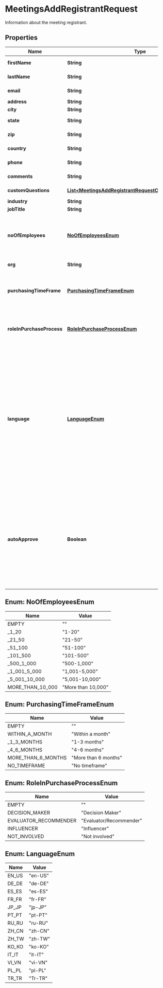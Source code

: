 

# MeetingsAddRegistrantRequest

Information about the meeting registrant.

## Properties

| Name | Type | Description | Notes |
|------------ | ------------- | ------------- | -------------|
|**firstName** | **String** | The registrant&#39;s first name. |  |
|**lastName** | **String** | The registrant&#39;s last name. |  [optional] |
|**email** | **String** | The registrant&#39;s email address. |  |
|**address** | **String** | The registrant&#39;s address. |  [optional] |
|**city** | **String** | The registrant&#39;s city. |  [optional] |
|**state** | **String** | The registrant&#39;s state or province. |  [optional] |
|**zip** | **String** | The registrant&#39;s ZIP or postal code. |  [optional] |
|**country** | **String** | The registrant&#39;s two-letter [country code](https://marketplace.zoom.us/docs/api-reference/other-references/abbreviation-lists#countries). |  [optional] |
|**phone** | **String** | The registrant&#39;s phone number. |  [optional] |
|**comments** | **String** | The registrant&#39;s questions and comments. |  [optional] |
|**customQuestions** | [**List&lt;MeetingsAddRegistrantRequestCustomQuestionsInner&gt;**](MeetingsAddRegistrantRequestCustomQuestionsInner.md) | Information about custom questions. |  [optional] |
|**industry** | **String** | The registrant&#39;s industry. |  [optional] |
|**jobTitle** | **String** | The registrant&#39;s job title. |  [optional] |
|**noOfEmployees** | [**NoOfEmployeesEnum**](#NoOfEmployeesEnum) | The registrant&#39;s number of employees:  * &#x60;1-20&#x60;  * &#x60;21-50&#x60;  * &#x60;51-100&#x60;  * &#x60;101-500&#x60;  * &#x60;500-1,000&#x60;  * &#x60;1,001-5,000&#x60;  * &#x60;5,001-10,000&#x60;  * &#x60;More than 10,000&#x60; |  [optional] |
|**org** | **String** | The registrant&#39;s organization. |  [optional] |
|**purchasingTimeFrame** | [**PurchasingTimeFrameEnum**](#PurchasingTimeFrameEnum) | The registrant&#39;s purchasing time frame:  * &#x60;Within a month&#x60;  * &#x60;1-3 months&#x60;  * &#x60;4-6 months&#x60;  * &#x60;More than 6 months&#x60;  * &#x60;No timeframe&#x60; |  [optional] |
|**roleInPurchaseProcess** | [**RoleInPurchaseProcessEnum**](#RoleInPurchaseProcessEnum) | The registrant&#39;s role in the purchase process:  * &#x60;Decision Maker&#x60;  * &#x60;Evaluator/Recommender&#x60;  * &#x60;Influencer&#x60;  * &#x60;Not involved&#x60; |  [optional] |
|**language** | [**LanguageEnum**](#LanguageEnum) | The registrant&#39;s language preference for confirmation emails:  * &#x60;en-US&#x60; &amp;mdash; English (US)  * &#x60;de-DE&#x60; &amp;mdash; German (Germany)  * &#x60;es-ES&#x60; &amp;mdash; Spanish (Spain)  * &#x60;fr-FR&#x60; &amp;mdash; French (France)  * &#x60;jp-JP&#x60; &amp;mdash; Japanese  * &#x60;pt-PT&#x60; &amp;mdash; Portuguese (Portugal)  * &#x60;ru-RU&#x60; &amp;mdash; Russian  * &#x60;zh-CN&#x60; &amp;mdash; Chinese (PRC)  * &#x60;zh-TW&#x60; &amp;mdash; Chinese (Taiwan)  * &#x60;ko-KO&#x60; &amp;mdash; Korean  * &#x60;it-IT&#x60; &amp;mdash; Italian (Italy)  * &#x60;vi-VN&#x60; &amp;mdash; Vietnamese  * &#x60;pl-PL&#x60; &amp;mdash; Polish  * &#x60;Tr-TR&#x60; &amp;mdash; Turkish |  [optional] |
|**autoApprove** | **Boolean** | If a meeting was scheduled with the &#x60;approval_type&#x60; field value of &#x60;1&#x60; (manual approval) but you want to automatically approve meeting registrants, set the value of this field to &#x60;true&#x60;.   **Note:** You cannot use this field to change approval setting for a meeting originally scheduled with the &#x60;approval_type&#x60; field value of &#x60;0&#x60; (automatic approval). |  [optional] |



## Enum: NoOfEmployeesEnum

| Name | Value |
|---- | -----|
| EMPTY | &quot;&quot; |
| _1_20 | &quot;1-20&quot; |
| _21_50 | &quot;21-50&quot; |
| _51_100 | &quot;51-100&quot; |
| _101_500 | &quot;101-500&quot; |
| _500_1_000 | &quot;500-1,000&quot; |
| _1_001_5_000 | &quot;1,001-5,000&quot; |
| _5_001_10_000 | &quot;5,001-10,000&quot; |
| MORE_THAN_10_000 | &quot;More than 10,000&quot; |



## Enum: PurchasingTimeFrameEnum

| Name | Value |
|---- | -----|
| EMPTY | &quot;&quot; |
| WITHIN_A_MONTH | &quot;Within a month&quot; |
| _1_3_MONTHS | &quot;1-3 months&quot; |
| _4_6_MONTHS | &quot;4-6 months&quot; |
| MORE_THAN_6_MONTHS | &quot;More than 6 months&quot; |
| NO_TIMEFRAME | &quot;No timeframe&quot; |



## Enum: RoleInPurchaseProcessEnum

| Name | Value |
|---- | -----|
| EMPTY | &quot;&quot; |
| DECISION_MAKER | &quot;Decision Maker&quot; |
| EVALUATOR_RECOMMENDER | &quot;Evaluator/Recommender&quot; |
| INFLUENCER | &quot;Influencer&quot; |
| NOT_INVOLVED | &quot;Not involved&quot; |



## Enum: LanguageEnum

| Name | Value |
|---- | -----|
| EN_US | &quot;en-US&quot; |
| DE_DE | &quot;de-DE&quot; |
| ES_ES | &quot;es-ES&quot; |
| FR_FR | &quot;fr-FR&quot; |
| JP_JP | &quot;jp-JP&quot; |
| PT_PT | &quot;pt-PT&quot; |
| RU_RU | &quot;ru-RU&quot; |
| ZH_CN | &quot;zh-CN&quot; |
| ZH_TW | &quot;zh-TW&quot; |
| KO_KO | &quot;ko-KO&quot; |
| IT_IT | &quot;it-IT&quot; |
| VI_VN | &quot;vi-VN&quot; |
| PL_PL | &quot;pl-PL&quot; |
| TR_TR | &quot;Tr-TR&quot; |



